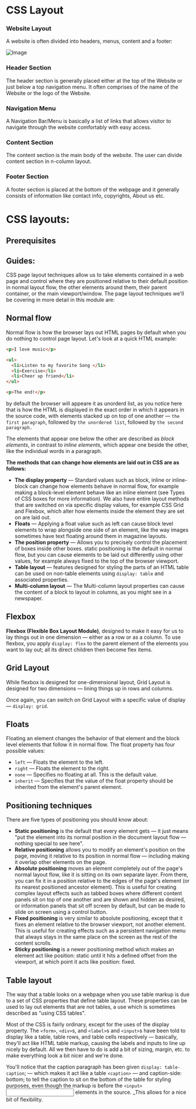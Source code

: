 # CSS Layout
### Website Layout
A website is often divided into headers, menus, content and a footer:

![Image](https://media.geeksforgeeks.org/wp-content/uploads/website_layout-300x268.png)

### Header Section
The header section is generally placed either at the top of the Website or just below a top navigation menu. It often comprises of the name of the Website or the logo of the Website.

### Navigation Menu
A Navigation Bar/Menu is basically a list of links that allows visitor to navigate through the website comfortably with easy access.

### Content Section
The content section is the main body of the website. The user can divide content section in n-column layout.

### Footer Section 
A footer section is placed at the bottom of the webpage and it generally consists of information like contact info, copyrights, About us etc.


# CSS layouts:
## Prerequisites

## Guides:

CSS page layout techniques allow us to take elements contained in a web page and control where they are positioned relative to their default position in normal layout flow, the other elements around them, their parent container, or the main viewport/window.  The page layout techniques we'll be covering in more detail in this module are:


##  Normal flow
Normal flow is how the browser lays out HTML pages by default when you do nothing to control page layout. Let's look at a quick HTML example:

```html
<p>I love music</p>

<ul>
  <li>Listen to my favorite Song </li>
  <li>Exercise</li>
  <li>Cheer up friend</li>
</ul>

<p>The end!</p>

```
by default the browser will appeare it as unorderd list, as you notice here that is how the HTML is displayed in the exact order in which it appears in the source code, with elements stacked up on top of one another — `the first paragraph`, followed by `the unordered list`, followed by `the second paragraph.`

The elements that appear one below the other are described as *block elements*, in contrast to *inline elements*, which appear one beside the other, like the individual words in a paragraph.

**The methods that can change how elements are laid out in CSS are as follows:**

- **The display property** — Standard values such as block, inline or inline-block can change how elements behave in normal flow, for example making a block-level element behave like an inline element (see Types of CSS boxes for more information). We also have entire layout methods that are switched on via specific display values, for example CSS Grid and Flexbox, which alter how elements inside the element they are set on are laid out.
- **Floats** — Applying a float value such as left can cause block level elements to wrap alongside one side of an element, like the way images sometimes have text floating around them in magazine layouts.
- **The position property** — Allows you to precisely control the placement of boxes inside other boxes. static positioning is the default in normal flow, but you can cause elements to be laid out differently using other values, for example always fixed to the top of the browser viewport.
- **Table layout** — features designed for styling the parts of an HTML table can be used on non-table elements using `display: table` and associated properties.
- **Multi-column layout** — The Multi-column layout properties can cause the content of a block to layout in columns, as you might see in a newspaper.

## Flexbox
**Flexbox (Flexible Box Layout Module)**, designed to make it easy for us to lay things out in one dimension — either as a row or as a column. To use flexbox, you apply `display: flex` to the parent element of the elements you want to lay out; all its direct children then become flex items.



## Grid Layout
While flexbox is designed for one-dimensional layout, Grid Layout is designed for two dimensions — lining things up in rows and columns.

Once again, you can switch on Grid Layout with a specific value of display — `display: grid`. 

## Floats
Floating an element changes the behavior of that element and the block level elements that follow it in normal flow.
The float property has four possible values:

- `left` — Floats the element to the left.
- `right` — Floats the element to the right.
- `none` — Specifies no floating at all. This is the default value.
- `inherit` — Specifies that the value of the float property should be inherited from the element's parent element.

## Positioning techniques
There are five types of positioning you should know about:

- **Static positioning** is the default that every element gets — it just means "put the element into its normal position in the document layout flow — nothing special to see here".
- **Relative positioning** allows you to modify an element's position on the page, moving it relative to its position in normal flow — including making it overlap other elements on the page.
- **Absolute positioning** moves an element completely out of the page's normal layout flow, like it is sitting on its own separate layer. From there, you can fix it in a position relative to the edges of the page's <html> element (or its nearest positioned ancestor element). This is useful for creating complex layout effects such as tabbed boxes where different content panels sit on top of one another and are shown and hidden as desired, or information panels that sit off screen by default, but can be made to slide on screen using a control button.
- **Fixed positioning** is very similar to absolute positioning, except that it fixes an element relative to the browser viewport, not another element. This is useful for creating effects such as a persistent navigation menu that always stays in the same place on the screen as the rest of the content scrolls.
- **Sticky positioning** is a newer positioning method which makes an element act like position: static until it hits a defined offset from the viewport, at which point it acts like position: fixed.


## Table layout
The way that a table looks on a webpage when you use table markup is due to a set of CSS properties that define table layout. These properties can be used to lay out elements that are not tables, a use which is sometimes described as "using CSS tables".

Most of the CSS is fairly ordinary, except for the uses of the display property. The `<form>`, `<div>`s, and `<label>`s and `<input>`s have been told to display like a table, table rows, and table cells respectively — basically, they'll act like HTML table markup, causing the labels and inputs to line up nicely by default. All we then have to do is add a bit of sizing, margin, etc. to make everything look a bit nicer and we're done.

You'll notice that the caption paragraph has been given `display: table-caption`; — which makes it act like a table `<caption>` — and caption-side: bottom; to tell the caption to sit on the bottom of the table for styling purposes, even though the markup is before the `<input>`<input> elements in the source. _This allows for a nice bit of flexibility.